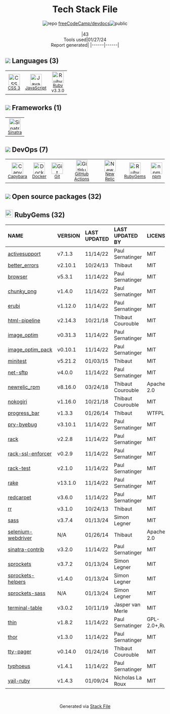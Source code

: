 <!--
&lt;--- Readme.md Snippet without images Start ---&gt;
## Tech Stack
freeCodeCamp/devdocs is built on the following main stack:

- [New Relic](http://newrelic.com) – Performance Monitoring
- [Ruby](https://www.ruby-lang.org) – Languages
- [Sinatra](http://www.sinatrarb.com/) – Microframeworks (Backend)
- [JavaScript](https://developer.mozilla.org/en-US/docs/Web/JavaScript) – Languages
- [Capybara](http://jnicklas.github.io/capybara/) – Testing Frameworks
- [GitHub Actions](https://github.com/features/actions) – Continuous Integration
- [Docker](https://www.docker.com/) – Virtual Machine Platforms & Containers

Full tech stack [here](/techstack.md)

&lt;--- Readme.md Snippet without images End ---&gt;

&lt;--- Readme.md Snippet with images Start ---&gt;
## Tech Stack
freeCodeCamp/devdocs is built on the following main stack:

- <img width='25' height='25' src='https://img.stackshare.io/service/103/default_193410db3a7e419c7b436961bf41d733c7346b59.png' alt='New Relic'/> [New Relic](http://newrelic.com) – Performance Monitoring
- <img width='25' height='25' src='https://img.stackshare.io/service/989/ruby.png' alt='Ruby'/> [Ruby](https://www.ruby-lang.org) – Languages
- <img width='25' height='25' src='https://img.stackshare.io/service/999/logo.png' alt='Sinatra'/> [Sinatra](http://www.sinatrarb.com/) – Microframeworks (Backend)
- <img width='25' height='25' src='https://img.stackshare.io/service/1209/javascript.jpeg' alt='JavaScript'/> [JavaScript](https://developer.mozilla.org/en-US/docs/Web/JavaScript) – Languages
- <img width='25' height='25' src='https://img.stackshare.io/service/2595/capybara.png' alt='Capybara'/> [Capybara](http://jnicklas.github.io/capybara/) – Testing Frameworks
- <img width='25' height='25' src='https://img.stackshare.io/service/11563/actions.png' alt='GitHub Actions'/> [GitHub Actions](https://github.com/features/actions) – Continuous Integration
- <img width='25' height='25' src='https://img.stackshare.io/service/586/n4u37v9t_400x400.png' alt='Docker'/> [Docker](https://www.docker.com/) – Virtual Machine Platforms & Containers

Full tech stack [here](/techstack.md)

&lt;--- Readme.md Snippet with images End ---&gt;
-->
<div align="center">

# Tech Stack File
![](https://img.stackshare.io/repo.svg "repo") [freeCodeCamp/devdocs](https://github.com/freeCodeCamp/devdocs)![](https://img.stackshare.io/public_badge.svg "public")
<br/><br/>
|43<br/>Tools used|01/27/24 <br/>Report generated|
|------|------|
</div>

## <img src='https://img.stackshare.io/languages.svg'/> Languages (3)
<table><tr>
  <td align='center'>
  <img width='36' height='36' src='https://img.stackshare.io/service/6727/css.png' alt='CSS 3'>
  <br>
  <sub><a href="https://developer.mozilla.org/en-US/docs/Web/CSS/CSS3">CSS 3</a></sub>
  <br>
  <sub></sub>
</td>

<td align='center'>
  <img width='36' height='36' src='https://img.stackshare.io/service/1209/javascript.jpeg' alt='JavaScript'>
  <br>
  <sub><a href="https://developer.mozilla.org/en-US/docs/Web/JavaScript">JavaScript</a></sub>
  <br>
  <sub></sub>
</td>

<td align='center'>
  <img width='36' height='36' src='https://img.stackshare.io/service/989/ruby.png' alt='Ruby'>
  <br>
  <sub><a href="https://www.ruby-lang.org">Ruby</a></sub>
  <br>
  <sub>v3.3.0</sub>
</td>

</tr>
</table>

## <img src='https://img.stackshare.io/frameworks.svg'/> Frameworks (1)
<table><tr>
  <td align='center'>
  <img width='36' height='36' src='https://img.stackshare.io/service/999/logo.png' alt='Sinatra'>
  <br>
  <sub><a href="http://www.sinatrarb.com/">Sinatra</a></sub>
  <br>
  <sub></sub>
</td>

</tr>
</table>

## <img src='https://img.stackshare.io/devops.svg'/> DevOps (7)
<table><tr>
  <td align='center'>
  <img width='36' height='36' src='https://img.stackshare.io/service/2595/capybara.png' alt='Capybara'>
  <br>
  <sub><a href="http://jnicklas.github.io/capybara/">Capybara</a></sub>
  <br>
  <sub></sub>
</td>

<td align='center'>
  <img width='36' height='36' src='https://img.stackshare.io/service/586/n4u37v9t_400x400.png' alt='Docker'>
  <br>
  <sub><a href="https://www.docker.com/">Docker</a></sub>
  <br>
  <sub></sub>
</td>

<td align='center'>
  <img width='36' height='36' src='https://img.stackshare.io/service/1046/git.png' alt='Git'>
  <br>
  <sub><a href="http://git-scm.com/">Git</a></sub>
  <br>
  <sub></sub>
</td>

<td align='center'>
  <img width='36' height='36' src='https://img.stackshare.io/service/11563/actions.png' alt='GitHub Actions'>
  <br>
  <sub><a href="https://github.com/features/actions">GitHub Actions</a></sub>
  <br>
  <sub></sub>
</td>

<td align='center'>
  <img width='36' height='36' src='https://img.stackshare.io/service/103/default_193410db3a7e419c7b436961bf41d733c7346b59.png' alt='New Relic'>
  <br>
  <sub><a href="http://newrelic.com">New Relic</a></sub>
  <br>
  <sub></sub>
</td>

<td align='center'>
  <img width='36' height='36' src='https://img.stackshare.io/service/12795/5jL6-BA5_400x400.jpeg' alt='RubyGems'>
  <br>
  <sub><a href="https://rubygems.org/">RubyGems</a></sub>
  <br>
  <sub></sub>
</td>

<td align='center'>
  <img width='36' height='36' src='https://img.stackshare.io/service/1120/lejvzrnlpb308aftn31u.png' alt='npm'>
  <br>
  <sub><a href="https://www.npmjs.com/">npm</a></sub>
  <br>
  <sub></sub>
</td>

</tr>
</table>


## <img src='https://img.stackshare.io/group.svg' /> Open source packages (32)</h2>

## <img width='24' height='24' src='https://img.stackshare.io/service/12795/5jL6-BA5_400x400.jpeg'/> RubyGems (32)

|NAME|VERSION|LAST UPDATED|LAST UPDATED BY|LICENSE|VULNERABILITIES|
|:------|:------|:------|:------|:------|:------|
|[activesupport](https://rubygems.org/activesupport)|v7.1.3|11/14/22|Paul Sernatinger |MIT|N/A|
|[better_errors](https://rubygems.org/better_errors)|v2.10.1|10/24/13|Thibaut |MIT|N/A|
|[browser](https://rubygems.org/browser)|v5.3.1|11/14/22|Paul Sernatinger |MIT|N/A|
|[chunky_png](https://rubygems.org/chunky_png)|v1.4.0|11/14/22|Paul Sernatinger |MIT|N/A|
|[erubi](https://rubygems.org/erubi)|v1.12.0|11/14/22|Paul Sernatinger |MIT|N/A|
|[html-pipeline](https://rubygems.org/html-pipeline)|v2.14.3|10/21/18|Thibaut Courouble |MIT|N/A|
|[image_optim](https://rubygems.org/image_optim)|v0.31.3|11/14/22|Paul Sernatinger |MIT|N/A|
|[image_optim_pack](https://rubygems.org/image_optim_pack)|v0.10.1|11/14/22|Paul Sernatinger |MIT|N/A|
|[minitest](https://rubygems.org/minitest)|v5.21.2|01/03/15|Thibaut |MIT|N/A|
|[net-sftp](https://rubygems.org/net-sftp)|v4.0.0|11/14/22|Paul Sernatinger |MIT|N/A|
|[newrelic_rpm](https://rubygems.org/newrelic_rpm)|v8.16.0|03/24/18|Thibaut Courouble |Apache-2.0|N/A|
|[nokogiri](https://rubygems.org/nokogiri)|v1.16.0|10/21/18|Thibaut Courouble |MIT|N/A|
|[progress_bar](https://rubygems.org/progress_bar)|v1.3.3|01/26/14|Thibaut |WTFPL|N/A|
|[pry-byebug](https://rubygems.org/pry-byebug)|v3.10.1|11/14/22|Paul Sernatinger |MIT|N/A|
|[rack](https://rubygems.org/rack)|v2.2.8|11/14/22|Paul Sernatinger |MIT|N/A|
|[rack-ssl-enforcer](https://rubygems.org/rack-ssl-enforcer)|v0.2.9|11/14/22|Paul Sernatinger |MIT|N/A|
|[rack-test](https://rubygems.org/rack-test)|v2.1.0|11/14/22|Paul Sernatinger |MIT|N/A|
|[rake](https://rubygems.org/rake)|v13.1.0|11/14/22|Paul Sernatinger |MIT|N/A|
|[redcarpet](https://rubygems.org/redcarpet)|v3.6.0|11/14/22|Paul Sernatinger |MIT|N/A|
|[rr](https://rubygems.org/rr)|v3.1.0|10/24/13|Thibaut |MIT|N/A|
|[sass](https://rubygems.org/sass)|v3.7.4|01/13/24|Simon Legner |MIT|N/A|
|[selenium-webdriver](https://rubygems.org/selenium-webdriver)|N/A|01/26/14|Thibaut |Apache-2.0|N/A|
|[sinatra-contrib](https://rubygems.org/sinatra-contrib)|v3.2.0|11/14/22|Paul Sernatinger |MIT|N/A|
|[sprockets](https://rubygems.org/sprockets)|v3.7.2|01/13/24|Simon Legner |MIT|N/A|
|[sprockets-helpers](https://rubygems.org/sprockets-helpers)|v1.4.0|01/13/24|Simon Legner |MIT|N/A|
|[sprockets-sass](https://rubygems.org/sprockets-sass)|N/A|01/13/24|Simon Legner |MIT|N/A|
|[terminal-table](https://rubygems.org/terminal-table)|v3.0.2|10/11/19|Jasper van Merle |MIT|N/A|
|[thin](https://rubygems.org/thin)|v1.8.2|11/14/22|Paul Sernatinger |GPL-2.0+,Ruby|N/A|
|[thor](https://rubygems.org/thor)|v1.3.0|11/14/22|Paul Sernatinger |MIT|N/A|
|[tty-pager](https://rubygems.org/tty-pager)|v0.14.0|01/24/16|Thibaut Courouble |MIT|N/A|
|[typhoeus](https://rubygems.org/typhoeus)|v1.4.1|11/14/22|Paul Sernatinger |MIT|N/A|
|[yajl-ruby](https://rubygems.org/yajl-ruby)|v1.4.3|01/09/24|Nicholas La Roux |MIT|N/A|

<br/>
<div align='center'>

Generated via [Stack File](https://github.com/marketplace/stack-file)
